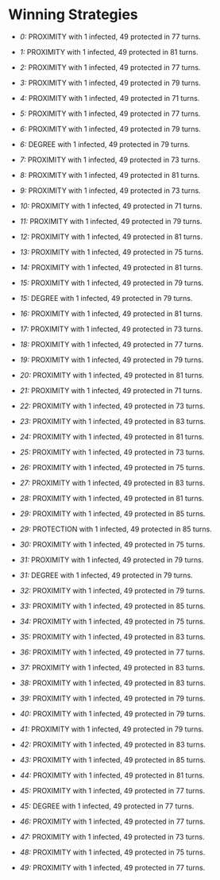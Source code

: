 # Winning Strategies

* _0:_ PROXIMITY with 1 infected, 49 protected in 77 turns.


* _1:_ PROXIMITY with 1 infected, 49 protected in 81 turns.


* _2:_ PROXIMITY with 1 infected, 49 protected in 77 turns.


* _3:_ PROXIMITY with 1 infected, 49 protected in 79 turns.


* _4:_ PROXIMITY with 1 infected, 49 protected in 71 turns.


* _5:_ PROXIMITY with 1 infected, 49 protected in 77 turns.


* _6:_ PROXIMITY with 1 infected, 49 protected in 79 turns.


* _6:_ DEGREE with 1 infected, 49 protected in 79 turns.


* _7:_ PROXIMITY with 1 infected, 49 protected in 73 turns.


* _8:_ PROXIMITY with 1 infected, 49 protected in 81 turns.


* _9:_ PROXIMITY with 1 infected, 49 protected in 73 turns.


* _10:_ PROXIMITY with 1 infected, 49 protected in 71 turns.


* _11:_ PROXIMITY with 1 infected, 49 protected in 79 turns.


* _12:_ PROXIMITY with 1 infected, 49 protected in 81 turns.


* _13:_ PROXIMITY with 1 infected, 49 protected in 75 turns.


* _14:_ PROXIMITY with 1 infected, 49 protected in 81 turns.


* _15:_ PROXIMITY with 1 infected, 49 protected in 79 turns.


* _15:_ DEGREE with 1 infected, 49 protected in 79 turns.


* _16:_ PROXIMITY with 1 infected, 49 protected in 81 turns.


* _17:_ PROXIMITY with 1 infected, 49 protected in 73 turns.


* _18:_ PROXIMITY with 1 infected, 49 protected in 77 turns.


* _19:_ PROXIMITY with 1 infected, 49 protected in 79 turns.


* _20:_ PROXIMITY with 1 infected, 49 protected in 81 turns.


* _21:_ PROXIMITY with 1 infected, 49 protected in 71 turns.


* _22:_ PROXIMITY with 1 infected, 49 protected in 73 turns.


* _23:_ PROXIMITY with 1 infected, 49 protected in 83 turns.


* _24:_ PROXIMITY with 1 infected, 49 protected in 81 turns.


* _25:_ PROXIMITY with 1 infected, 49 protected in 73 turns.


* _26:_ PROXIMITY with 1 infected, 49 protected in 75 turns.


* _27:_ PROXIMITY with 1 infected, 49 protected in 83 turns.


* _28:_ PROXIMITY with 1 infected, 49 protected in 81 turns.


* _29:_ PROXIMITY with 1 infected, 49 protected in 85 turns.


* _29:_ PROTECTION with 1 infected, 49 protected in 85 turns.


* _30:_ PROXIMITY with 1 infected, 49 protected in 75 turns.


* _31:_ PROXIMITY with 1 infected, 49 protected in 79 turns.


* _31:_ DEGREE with 1 infected, 49 protected in 79 turns.


* _32:_ PROXIMITY with 1 infected, 49 protected in 79 turns.


* _33:_ PROXIMITY with 1 infected, 49 protected in 85 turns.


* _34:_ PROXIMITY with 1 infected, 49 protected in 75 turns.


* _35:_ PROXIMITY with 1 infected, 49 protected in 83 turns.


* _36:_ PROXIMITY with 1 infected, 49 protected in 77 turns.


* _37:_ PROXIMITY with 1 infected, 49 protected in 83 turns.


* _38:_ PROXIMITY with 1 infected, 49 protected in 83 turns.


* _39:_ PROXIMITY with 1 infected, 49 protected in 79 turns.


* _40:_ PROXIMITY with 1 infected, 49 protected in 79 turns.


* _41:_ PROXIMITY with 1 infected, 49 protected in 79 turns.


* _42:_ PROXIMITY with 1 infected, 49 protected in 83 turns.


* _43:_ PROXIMITY with 1 infected, 49 protected in 85 turns.


* _44:_ PROXIMITY with 1 infected, 49 protected in 81 turns.


* _45:_ PROXIMITY with 1 infected, 49 protected in 77 turns.


* _45:_ DEGREE with 1 infected, 49 protected in 77 turns.


* _46:_ PROXIMITY with 1 infected, 49 protected in 77 turns.


* _47:_ PROXIMITY with 1 infected, 49 protected in 73 turns.


* _48:_ PROXIMITY with 1 infected, 49 protected in 75 turns.


* _49:_ PROXIMITY with 1 infected, 49 protected in 77 turns.


